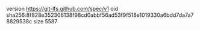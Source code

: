 version https://git-lfs.github.com/spec/v1
oid sha256:8f828e352306138f98cd0abbf56ad53f9f518e1019330a6bdd7da7a78829538c
size 5587
